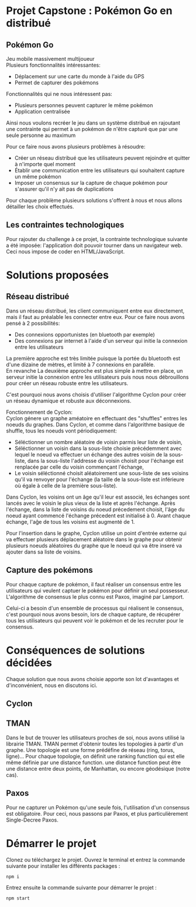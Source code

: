 # Projet Capstone : Pokémon Go en distribué

## Pokémon Go

Jeu mobile massivement multijoueur  
Plusieurs fonctionnalités intéressantes:
- Déplacement sur une carte du monde à l'aide du GPS
- Permet de capturer des pokémons

Fonctionnalités qui ne nous intéressent pas:
- Plusieurs personnes peuvent capturer le même pokémon
- Application centralisée

Ainsi nous voulons recréer le jeu dans un système distribué en rajoutant une contrainte qui permet à un pokémon de n'être capturé que par une seule personne au maximum

Pour ce faire nous avons plusieurs problèmes à résoudre:
- Créer un réseau distribué que les utilisateurs peuvent rejoindre et quitter à n'importe quel moment
- Établir une communication entre les utilisateurs qui souhaitent capture un même pokémon
- Imposer un consensus sur la capture de chaque pokémon pour s'assurer qu'il n'y ait pas de duplications

Pour chaque problème plusieurs solutions s'offrent à nous et nous allons détailler les choix effectués.

## Les contraintes technologiques

Pour rajouter du challenge à ce projet, la contrainte technologique suivante a été imposée: l'application doit pouvoir tourner dans un navigateur web. Ceci nous impose de coder en HTML/JavaScript.

# Solutions proposées

## Réseau distribué

Dans un réseau distribué, les client communiquent entre eux directement, mais il faut au préalable les connecter entre eux. Pour ce faire nous avons pensé à 2 possibilités:
- Des connexions opportunistes (en bluetooth par exemple)
- Des connexions par internet à l'aide d'un serveur qui initie la connexion entre les utilisateurs

La première approche est très limitée puisque la portée du bluetooth est d'une dizaine de mètres, et limité à 7 connexions en parallèle.  
En revanche La deuxième approche est plus simple à mettre en place, un serveur initie la connexion entre les utilisateurs puis nous nous débrouillons pour créer un réseau robuste entre les utilisateurs.

C'est pourquoi nous avons choisis d'utiliser l'algorithme Cyclon pour créer un réseau dynamique et robuste aux déconnexions.

Fonctionnement de Cyclon:  
Cyclon génere un graphe améatoire en effectuant des "shuffles" entres les noeuds du graphes.
Dans Cyclon, et comme dans l'algorithme basique de shuffle, tous les noeuds vont périodiquement:
- Séléctionner un nombre aléatoire de voisin parmis leur liste de voisin,
- Séléctionner un voisin dans la sous-liste choisie précédemment avec lequel le noeud va effectuer un échange des autres voisin de la sous-liste, dans la sous-liste l'addresse du voisin choisit pour l'échange est renplacée par celle du voisin commençant l'échange,
- Le voisin séléctionné choisit aléatoirement une sous-liste de ses voisins qu'il va renvoyer pour l'échange (la taille de la sous-liste est inférieure où égale à celle de la première sous-liste).

Dans Cyclon, les voisins ont un âge qu'il leur est associé, les échanges sont lancés avec le voisin le plus vieux de la liste et après l'échange. Après l'échange, dans la liste de voisins du noeud précedement choisit, l'âge du noeud ayant commencé l'échange précedent est initialisé à 0.
Avant chaque échange, l'aĝe de tous les voisins est augmenté de 1.

Pour l'insertion dans le graphe, Cyclon utilise un point d'entrée externe qui va effectuer plusieurs déplacement aléatoire dans le graphe pour obtenir plusieurs noeuds aléatoires du graphe que le noeud qui va être inseré va ajouter dans sa liste de voisins.

## Capture des pokémons

Pour chaque capture de pokémon, il faut réaliser un consensus entre les utilisateurs qui veulent captuer le pokémon pour définir un seul possesseur. L'algorithme de consensus le plus connu est Paxos, imaginé par Lamport.

Celui-ci a besoin d'un ensemble de processus qui réalisent le consensus, c'est pourquoi nous avons besoin, lors de chaque capture, de récupérer tous les utilisateurs qui peuvent voir le pokémon et de les recruter pour le consensus.

# Conséquences de solutions décidées

Chaque solution que nous avons choisie apporte son lot d'avantages et d'inconvénient, nous en discutons ici.

## Cyclon

## TMAN

Dans le but de trouver les utilisateurs proches de soi, nous avons utilisé la librairie TMAN. TMAN permet d'obtenir toutes les topologies à partir d'un graphe. Une topologie est une forme prédéfine de réseau (ring, torus, ligne)... Pour chaque topologie, on définit une ranking function qui est elle même définie par une distance function. une distance function peut être une distance entre deux points, de Manhattan, ou encore géodésique (notre cas).

## Paxos

Pour ne capturer un Pokémon qu'une seule fois, l'utilisation d'un consensus est obligatoire. Pour ceci, nous passons par Paxos, et plus particulièrement Single-Decree Paxos. 

# Démarrer le projet

Clonez ou téléchargez le projet. Ouvrez le terminal et entrez la commande suivante pour installer les différents packages :
```
npm i
```
Entrez ensuite la commande suivante pour démarrer le projet :
```
npm start
```
